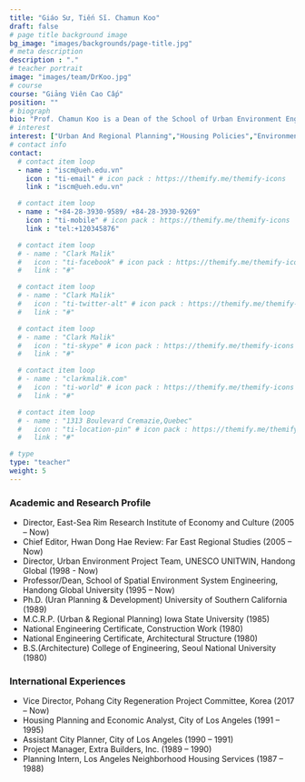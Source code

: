 ```yaml
---
title: "Giáo Sư, Tiến Sĩ. Chamun Koo"
draft: false
# page title background image
bg_image: "images/backgrounds/page-title.jpg"
# meta description
description : "."
# teacher portrait
image: "images/team/DrKoo.jpg"
# course
course: "Giảng Viên Cao Cấp"
position: ""
# biograph
bio: "Prof. Chamun Koo is a Dean of the School of Urban Environment Engineering, Handong Global University. He is a director of East-Sea Rim Research Institute of Economy and Culture. He also teachs at the Graduate School of International Development and Entreprenuership."
# interest
interest: ["Urban And Regional Planning","Housing Policies","Environment Polices","Industrial Polices"]
# contact info
contact:
  # contact item loop
  - name : "iscm@ueh.edu.vn"
    icon : "ti-email" # icon pack : https://themify.me/themify-icons
    link : "iscm@ueh.edu.vn"

  # contact item loop
  - name : "+84-28-3930-9589/ +84-28-3930-9269"
    icon : "ti-mobile" # icon pack : https://themify.me/themify-icons
    link : "tel:+120345876"

  # contact item loop
  # - name : "Clark Malik"
  #   icon : "ti-facebook" # icon pack : https://themify.me/themify-icons
  #   link : "#"

  # contact item loop
  # - name : "Clark Malik"
  #   icon : "ti-twitter-alt" # icon pack : https://themify.me/themify-icons
  #   link : "#"

  # contact item loop
  # - name : "Clark Malik"
  #   icon : "ti-skype" # icon pack : https://themify.me/themify-icons
  #   link : "#"

  # contact item loop
  # - name : "clarkmalik.com"
  #   icon : "ti-world" # icon pack : https://themify.me/themify-icons
  #   link : "#"

  # contact item loop
  # - name : "1313 Boulevard Cremazie,Quebec"
  #   icon : "ti-location-pin" # icon pack : https://themify.me/themify-icons
  #   link : "#"

# type
type: "teacher"
weight: 5
---
```


### Academic and Research Profile
* Director, East-Sea Rim Research Institute of Economy and Culture (2005 – Now)
* Chief Editor, Hwan Dong Hae Review: Far East Regional Studies (2005 – Now)
* Director, Urban Environment Project Team, UNESCO UNITWIN, Handong Global (1998 - Now)
* Professor/Dean, School of Spatial Environment System Engineering, Handong Global University (1995 – Now)
* Ph.D. (Uran Planning & Development) University of Southern California (1989)
* M.C.R.P. (Urban & Regional Planning) Iowa State University (1985)
* National Engineering Certificate, Construction Work (1980)
* National Engineering Certificate, Architectural Structure (1980)
* B.S.(Architecture) College of Engineering, Seoul National University (1980)

### International Experiences
* Vice Director, Pohang City Regeneration Project Committee, Korea (2017 – Now)
* Housing Planning and Economic Analyst, City of Los Angeles (1991 – 1995)
* Assistant City Planner, City of Los Angeles (1990 – 1991)
* Project Manager, Extra Builders, Inc. (1989 – 1990)
* Planning Intern, Los Angeles Neighborhood Housing Services (1987 – 1988)

